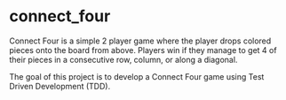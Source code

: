 # connect_four

Connect Four is a simple 2 player game where the player drops colored pieces onto the board from above. Players win if they manage to get 4 of their pieces in a consecutive row, column, or along a diagonal.

The goal of this project is to develop a Connect Four game using Test Driven Development (TDD).